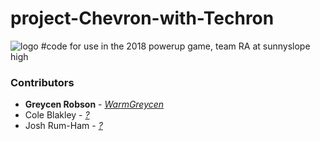 # project-Chevron-with-Techron
![logo](https://github.com/warmgreycen/project-Chevron-with-Techron/blob/master/banner.png?raw=true)
#code for use in the 2018 powerup game, team RA at sunnyslope high

### Contributors
 * **Greycen Robson** - [*WarmGreycen*](https://github.com/WarmGreycen)
 * Cole Blakley - [*?*](https://github.com/?)
 * Josh Rum-Ham - [*?*](https://github.com/?)

